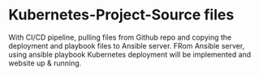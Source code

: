 # Kubernetes-Project-Source files

With CI/CD pipeline, pulling files from Github repo and copying the deployment and playbook files to Ansible server. FRom Ansible server, using ansible playbook Kubernetes deployment will be implemented and website up & running.
  
 
